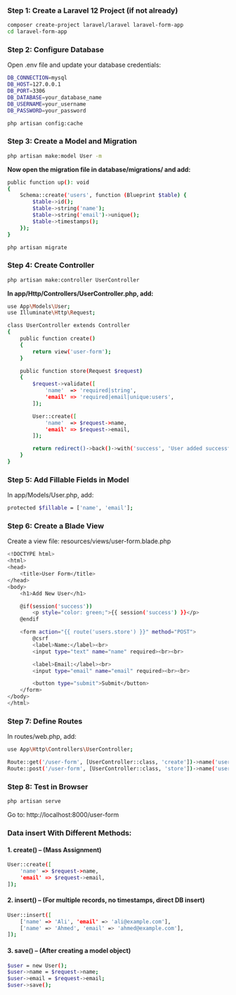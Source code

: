 

###  Step 1: Create a Laravel 12 Project (if not already)
```bash
composer create-project laravel/laravel laravel-form-app
cd laravel-form-app

```

### Step 2: Configure Database
Open .env file and update your database credentials:

```bash
DB_CONNECTION=mysql
DB_HOST=127.0.0.1
DB_PORT=3306
DB_DATABASE=your_database_name
DB_USERNAME=your_username
DB_PASSWORD=your_password

```
```bash
php artisan config:cache
```

### Step 3: Create a Model and Migration

```bash
php artisan make:model User -m
```
**Now open the migration file in database/migrations/ and add:**

```bash
public function up(): void
{
    Schema::create('users', function (Blueprint $table) {
        $table->id();
        $table->string('name');
        $table->string('email')->unique();
        $table->timestamps();
    });
}
```
```bash
php artisan migrate
```


### Step 4: Create Controller
```bash
php artisan make:controller UserController
```
**In app/Http/Controllers/UserController.php, add:**
```bash
use App\Models\User;
use Illuminate\Http\Request;

class UserController extends Controller
{
    public function create()
    {
        return view('user-form');
    }

    public function store(Request $request)
    {
        $request->validate([
            'name'  => 'required|string',
            'email' => 'required|email|unique:users',
        ]);

        User::create([
            'name'  => $request->name,
            'email' => $request->email,
        ]);

        return redirect()->back()->with('success', 'User added successfully!');
    }
}

```

### Step 5: Add Fillable Fields in Model
In app/Models/User.php, add:

```bash
protected $fillable = ['name', 'email'];
```


### Step 6: Create a Blade View
Create a view file: resources/views/user-form.blade.php

```bash
<!DOCTYPE html>
<html>
<head>
    <title>User Form</title>
</head>
<body>
    <h1>Add New User</h1>

    @if(session('success'))
        <p style="color: green;">{{ session('success') }}</p>
    @endif

    <form action="{{ route('users.store') }}" method="POST">
        @csrf
        <label>Name:</label><br>
        <input type="text" name="name" required><br><br>

        <label>Email:</label><br>
        <input type="email" name="email" required><br><br>

        <button type="submit">Submit</button>
    </form>
</body>
</html>

```


### Step 7: Define Routes
In routes/web.php, add:

```bash
use App\Http\Controllers\UserController;

Route::get('/user-form', [UserController::class, 'create'])->name('users.create');
Route::post('/user-form', [UserController::class, 'store'])->name('users.store');

```


### Step 8: Test in Browser
```bash
php artisan serve
```
Go to:
http://localhost:8000/user-form



### Data insert With Different Methods:

#### 1. create() – (Mass Assignment)
```bash
User::create([
    'name' => $request->name,
    'email' => $request->email,
]);
```

#### 2. insert() – (For multiple records, no timestamps, direct DB insert)
```bash
User::insert([
    ['name' => 'Ali', 'email' => 'ali@example.com'],
    ['name' => 'Ahmed', 'email' => 'ahmed@example.com'],
]);
```

#### 3. save() – (After creating a model object)
```bash
$user = new User();
$user->name = $request->name;
$user->email = $request->email;
$user->save();
```